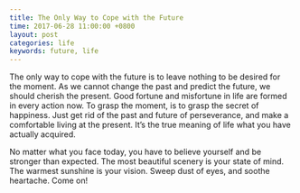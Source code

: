 ```yaml
---
title: The Only Way to Cope with the Future
time: 2017-06-28 11:00:00 +0800
layout: post
categories: life
keywords: future, life
---
```


The only way to cope with the future is to leave nothing to be desired for the moment. As we cannot change the past and predict the future, we should cherish the present. Good fortune and misfortune in life are formed in every action now. To grasp the moment, is to grasp the secret of happiness. Just get rid of the past and future of perseverance, and make a comfortable living at the present. It’s the true meaning of life what you have actually acquired.

No matter what you face today, you have to believe yourself and be stronger than expected. The most beautiful scenery is your state of mind. The warmest sunshine is your vision. Sweep dust of eyes, and soothe heartache. Come on!